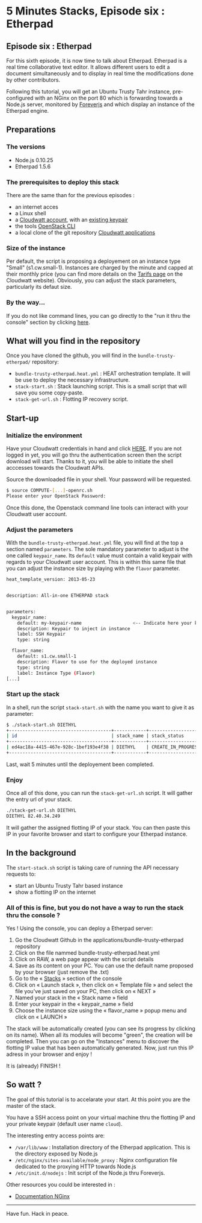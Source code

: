 # 5 Minutes Stacks, Episode six : Etherpad

## Episode six : Etherpad

For this sixth episode, it is now time to talk about Etherpad. Etherpad is a real time collaborative text editor. It allows different users to edit a document simultaneously and to display in real time the modifications done by other contributors.

Following this tutorial, you will get an Ubuntu Trusty Tahr instance, pre-configured with an NGinx on the port 80 which is forwarding towards a Node.js server, monitored by [Foreverjs](https://github.com/foreverjs/forever) and which display an instance of the Etherpad engine.

## Preparations

### The versions

* Node.js 0.10.25
* Etherpad 1.5.6

### The prerequisites to deploy this stack

There are the same than for the previous episodes :

* an internet acces
* a Linux shell
* a [Cloudwatt account](https://www.cloudwatt.com/cockpit/#/create-contact), with an [existing keypair](https://console.cloudwatt.com/project/access_and_security/?tab=access_security_tabs__keypairs_tab)
* the tools [OpenStack CLI](http://docs.openstack.org/cli-reference/content/install_clients.html)
* a local clone of the git repository [Cloudwatt applications](https://github.com/cloudwatt/applications)

### Size of the instance

Per default, the script is proposing a deployement on an instance type "Small" (s1.cw.small-1). Instances are charged by the minute and capped at their monthly price (you can find more details on the [Tarifs page](https://www.cloudwatt.com/fr/produits/tarifs.html) on the Cloudwatt website). Obviously, you can adjust the stack parameters, particularly its defaut size.

### By the way...

If you do not like command lines, you can go directly to the "run it thru the console" section by clicking [here](#console). 

## What will you find in the repository

Once you have cloned the github, you will find in the `bundle-trusty-etherpad/` repository:

* `bundle-trusty-etherpad.heat.yml` : HEAT orchestration template. It will be use to deploy the necessary infrastructure.
* `stack-start.sh` : Stack launching script. This is a small script that will save you some copy-paste.
* `stack-get-url.sh` : Flotting IP recovery script.

## Start-up

### Initialize the environment

Have your Cloudwatt credentials in hand and click [HERE](https://console.cloudwatt.com/project/access_and_security/api_access/openrc/). 
If you are not logged in yet, you will go thru the authentication screen then the script download will start. Thanks to it, you will be able to initiate the shell acccesses towards the Cloudwatt APIs.

Source the downloaded file in your shell. Your password will be requested. 

~~~ bash
$ source COMPUTE-[...]-openrc.sh
Please enter your OpenStack Password:

~~~

Once this done, the Openstack command line tools can interact with your Cloudwatt user account.

### Adjust the parameters

With the `bundle-trusty-etherpad.heat.yml` file, you will find at the top a section named `parameters`. The sole mandatory parameter to adjust is the one called `keypair_name`. 
Its `default` value must contain a valid keypair with regards to your Cloudwatt user account. 
This is within this same file that you can adjust the instance size by playing with the `flavor` parameter.

~~~ bash
heat_template_version: 2013-05-23


description: All-in-one ETHERPAD stack


parameters:
  keypair_name:
    default: my-keypair-name                   <-- Indicate here your keypair
    description: Keypair to inject in instance
    label: SSH Keypair
    type: string

  flavor_name:
    default: s1.cw.small-1
    description: Flavor to use for the deployed instance
    type: string
    label: Instance Type (Flavor)
[...]
~~~

### Start up the stack

In a shell, run the script `stack-start.sh` with the name you want to give it as parameter:

~~~ bash
$ ./stack-start.sh DIETHYL
+--------------------------------------+------------+--------------------+----------------------+
| id                                   | stack_name | stack_status       | creation_time        |
+--------------------------------------+------------+--------------------+----------------------+
| ed4ac18a-4415-467e-928c-1bef193e4f38 | DIETHYL    | CREATE_IN_PROGRESS | 2015-04-21T08:29:45Z |
+--------------------------------------+------------+--------------------+----------------------+
~~~

Last, wait 5 minutes until the deployement been completed.

### Enjoy

Once all of this done, you can run the `stack-get-url.sh` script. It will gather the entry url of your stack.

~~~ bash
./stack-get-url.sh DIETHYL
DIETHYL 82.40.34.249
~~~

It will gather the assigned flotting IP of your stack. You can then paste this IP in your favorite browser and start to configure your Etherpad instance.

## In the background

The  `start-stack.sh` script is taking care of running the API necessary requests to: 
* start an Ubuntu Trusty Tahr based instance
* show a flotting IP on the internet

<a name="console" />

### All of this is fine, but you do not have a way to run the stack thru the console ?

Yes ! Using the console, you can deploy a Etherpad server:

1.	Go the Cloudwatt Github in the applications/bundle-trusty-etherpad repository
2.	Click on the file nammed bundle-trusty-etherpad.heat.yml
3.	Click on RAW, a web page appear with the script details
4.	Save as its content on your PC. You can use the default name proposed by your browser (just remove the .txt)
5.  Go to the « [Stacks](https://console.cloudwatt.com/project/stacks/) » section of the console
6.	Click on « Launch stack », then click on « Template file » and select the file you've just saved on your PC, then click on « NEXT »
7.	Named your stack in the « Stack name » field
8.	Enter your keypair in the « keypair_name » field
9.	Choose the instance size using the « flavor_name » popup menu and click on « LAUNCH »

The stack will be automatically created (you can see its progress by clicking on its name). When all its modules will become "green", the creation will be completed. Then you can go on the "Instances" menu to discover the flotting IP value that has been automatically generated. Now, just run this IP adress in your browser and enjoy !

It is (already) FINISH !

## So watt ?

The goal of this tutorial is to accelarate your start. At this point you are the master of the stack.

You have a SSH access point on your virtual machine thru the flotting IP and your private keypair (default user name `cloud`).

The interesting entry access points are:

- `/var/lib/www` : Installation directory of the Etherpad application. This is the directory exposed by Node.js
- `/etc/nginx/sites-available/node_proxy` : Nginx configuration file dedicated to the proxying HTTP towards Node.js
- `/etc/init.d/nodejs` : Init script of the Node.js thru Foreverjs.

Other resources you could be interested in :

* [Documentation NGinx](http://nginx.org/en/docs/)


-----
Have fun. Hack in peace.
